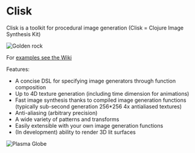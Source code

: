 # Clisk


Clisk is a toolkit for procedural image generation (Clisk = Clojure Image Synthesis Kit)

![Golden rock](https://raw.github.com/wiki/mikera/clisk/images/GoldRock.png)

For [examples see the Wiki](https://github.com/mikera/clisk/wiki)

Features:

* A concise DSL for specifying image generators through function composition
* Up to 4D texture generation (including time dimension for animations) 
* Fast image synthesis thanks to compiled image generation functions (typically sub-second generation 256*256 4x antialiased textures)
* Anti-aliasing (arbitrary precision)
* A wide variety of patterns and transforms
* Easily extensible with your own image generation functions
* (In development) ability to render 3D lit surfaces

![Plasma Globe](https://raw.github.com/wiki/mikera/clisk/images/PlasmaGlobe.png)
